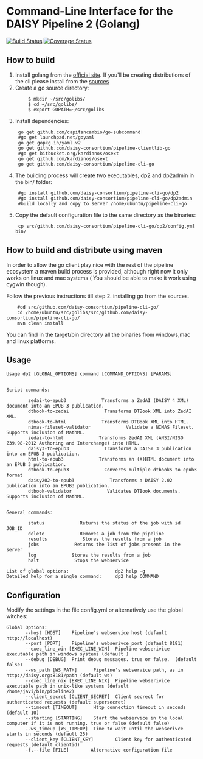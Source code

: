 Command-Line Interface for the DAISY Pipeline 2 (Golang)
=======================================================
[![Build Status](https://travis-ci.org/daisy/pipeline-cli-go.png?branch=master)](https://travis-ci.org/daisy/pipeline-cli-go) [![Coverage Status](https://coveralls.io/repos/daisy/pipeline-cli-go/badge.png?branch=master)](https://coveralls.io/r/daisy/pipeline-cli-go?branch=master)

How to build
------------
1. Install golang from the [official site](http://golang.org/doc/install). If you'll be creating distributions of the cli please install from the [sources](http://golang.org/doc/install/source)
2. Create a go source directory:

```
        $ mkdir ~/src/golibs/
        $ cd ~/src/golibs/
        $ export GOPATH=~/src/golibs
```

3. Install dependencies:


        go get github.com/capitancambio/go-subcommand
        #go get launchpad.net/goyaml
        go get gopkg.in/yaml.v2
        go get github.com/daisy-consortium/pipeline-clientlib-go
        #go get bitbucket.org/kardianos/osext
        go get github.com/kardianos/osext
        go get github.com/daisy-consortium/pipeline-cli-go
        
        
4. The building process will create two executables, dp2 and dp2admin in the bin/ folder:


        #go install github.com/daisy-consortium/pipeline-cli-go/dp2
        #go install github.com/daisy-consortium/pipeline-cli-go/dp2admin
        #build locally and copy to server /home/ubuntu/pipeline-cli-go
        
5. Copy the default configuration file to the same directory as the binaries:


        cp src/github.com/daisy-consortium/pipeline-cli-go/dp2/config.yml bin/

How to build and distribute using maven
---------------------------------------
In order to allow the go client play nice with the rest of the pipeline ecosystem a maven build process is provided, although right now it only works on linux and mac systems ( You should be able to make it work using cygwin though).

Follow the previous instructions till step 2. installing go from the sources. 

        #cd src/github.com/daisy-consortium/pipeline-cli-go/
        cd /home/ubuntu/src/golibs/src/github.com/daisy-consortium/pipeline-cli-go/
        mvn clean install

You can find in the target/bin directory all the binaries from windows,mac and linux platforms.

Usage
-----

```
Usage dp2 [GLOBAL_OPTIONS] command [COMMAND_OPTIONS] [PARAMS]


Script commands:

        zedai-to-epub3             Transforms a ZedAI (DAISY 4 XML) document into an EPUB 3 publication.
        dtbook-to-zedai             Transforms DTBook XML into ZedAI XML.
        dtbook-to-html             Transforms DTBook XML into HTML.
        nimas-fileset-validator             Validate a NIMAS Fileset. Supports inclusion of MathML.
        zedai-to-html             Transforms ZedAI XML (ANSI/NISO Z39.98-2012 Authoring and Interchange) into HTML.
        daisy3-to-epub3             Transforms a DAISY 3 publication into an EPUB 3 publication.
        html-to-epub3             Transforms an (X)HTML document into an EPUB 3 publication.
        dtbook-to-epub3             Converts multiple dtbooks to epub3 format
        daisy202-to-epub3             Transforms a DAISY 2.02 publication into an EPUB3 publication.
        dtbook-validator             Validates DTBook documents. Supports inclusion of MathML.
        

General commands:

        status             Returns the status of the job with id JOB_ID
        delete             Removes a job from the pipeline
        results             Stores the results from a job
        jobs             Returns the list of jobs present in the server
        log             Stores the results from a job
        halt             Stops the webservice

List of global options:                 dp2 help -g
Detailed help for a single command:     dp2 help COMMAND
```

Configuration
-------------

Modify the settings in the file config.yml or alternatively use the global witches:

```
Global Options:
       --host [HOST]    Pipeline's webservice host (default http://localhost)
       --port [PORT]    Pipeline's webserivce port (default 8181)
       --exec_line_win [EXEC_LINE_WIN]  Pipeline webserivice executable path in windows systems (default )
       --debug [DEBUG]  Print debug messages. true or false.  (default false)
       --ws_path [WS_PATH]      Pipeline's webservice path, as in http://daisy.org:8181/path (default ws)
       --exec_line_nix [EXEC_LINE_NIX]  Pipeline webserivice executable path in unix-like systems (default /home/javi/bin/pipeline2)
       --client_secret [CLIENT_SECRET]  Client secrect for authenticated requests (default supersecret)
       --timeout [TIMEOUT]      Http connection timeout in seconds (default 10)
       --starting [STARTING]    Start the webservice in the local computer if it is not running. true or false (default false)
       --ws_timeup [WS_TIMEUP]  Time to wait until the webserivce starts in seconds (default 25)
       --client_key [CLIENT_KEY]        Client key for authenticated requests (default clientid)
       -f,--file [FILE]        Alternative configuration file
```
